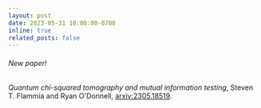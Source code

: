 ```yaml
---
layout: post
date: 2023-05-31 10:00:00-0700
inline: true
related_posts: false
---
```


###### New paper! 

*Quantum chi-squared tomography and mutual information testing*, Steven T. Flammia and Ryan O'Donnell, [arxiv:2305.18519](https://arxiv.org/abs/2305.18519).
